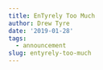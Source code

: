 ```yaml
---
title: EnTyrely Too Much
author: Drew Tyre
date: '2019-01-28'
tags:
  - announcement
slug: entyrely-too-much
---
```

